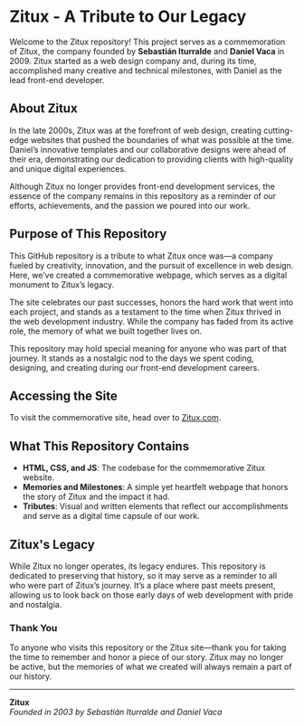 # Zitux - A Tribute to Our Legacy

Welcome to the Zitux repository! This project serves as a commemoration of Zitux, the company founded by **Sebastián Iturralde** and **Daniel Vaca** in 2009. Zitux started as a web design company and, during its time, accomplished many creative and technical milestones, with Daniel as the lead front-end developer.

## About Zitux

In the late 2000s, Zitux was at the forefront of web design, creating cutting-edge websites that pushed the boundaries of what was possible at the time. Daniel’s innovative templates and our collaborative designs were ahead of their era, demonstrating our dedication to providing clients with high-quality and unique digital experiences.

Although Zitux no longer provides front-end development services, the essence of the company remains in this repository as a reminder of our efforts, achievements, and the passion we poured into our work.

## Purpose of This Repository

This GitHub repository is a tribute to what Zitux once was—a company fueled by creativity, innovation, and the pursuit of excellence in web design. Here, we’ve created a commemorative webpage, which serves as a digital monument to Zitux’s legacy. 

The site celebrates our past successes, honors the hard work that went into each project, and stands as a testament to the time when Zitux thrived in the web development industry. While the company has faded from its active role, the memory of what we built together lives on.

This repository may hold special meaning for anyone who was part of that journey. It stands as a nostalgic nod to the days we spent coding, designing, and creating during our front-end development careers.

## Accessing the Site

To visit the commemorative site, head over to [Zitux.com](https://www.zitux.com).

## What This Repository Contains

- **HTML, CSS, and JS**: The codebase for the commemorative Zitux website.
- **Memories and Milestones**: A simple yet heartfelt webpage that honors the story of Zitux and the impact it had.
- **Tributes**: Visual and written elements that reflect our accomplishments and serve as a digital time capsule of our work.

## Zitux's Legacy

While Zitux no longer operates, its legacy endures. This repository is dedicated to preserving that history, so it may serve as a reminder to all who were part of Zitux’s journey. It’s a place where past meets present, allowing us to look back on those early days of web development with pride and nostalgia.

### Thank You

To anyone who visits this repository or the Zitux site—thank you for taking the time to remember and honor a piece of our story. Zitux may no longer be active, but the memories of what we created will always remain a part of our history.

---
**Zitux**  
_Founded in 2003 by Sebastián Iturralde and Daniel Vaca_
